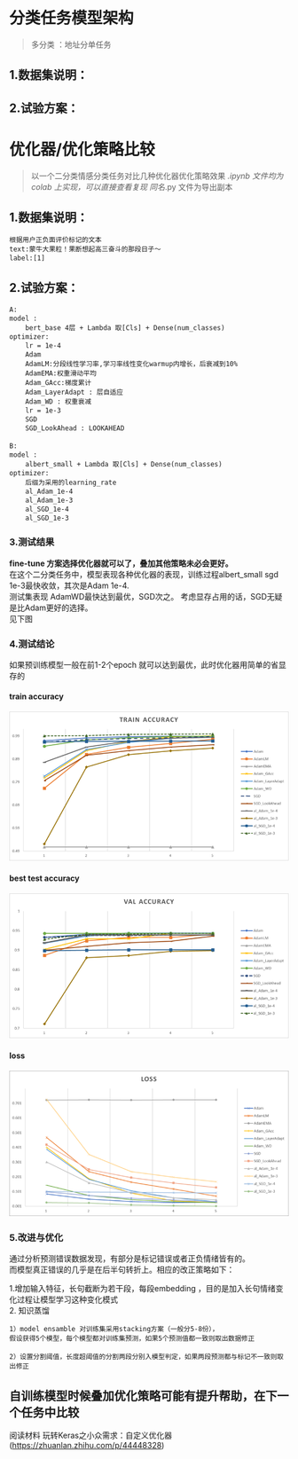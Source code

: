 
# 分类任务模型架构

> 多分类 ：地址分单任务
##	1.数据集说明：
	


##	2.试验方案：

# 优化器/优化策略比较

> 以一个二分类情感分类任务对比几种优化器优化策略效果
> *.ipynb 文件均为colab 上实现，可以直接查看复现
> 同名*.py 文件为导出副本

##	1.数据集说明：
	根据用户正负面评价标记的文本
	text:蒙牛大果粒！果断想起高三奋斗的那段日子～
	label:[1]


##	2.试验方案：
		
	A:
	model : 
		bert_base 4层 + Lambda 取[Cls] + Dense(num_classes)
	optimizer:
		lr = 1e-4
		Adam
		AdamLM:分段线性学习率,学习率线性变化warmup内增长，后衰减到10%
		AdamEMA:权重滑动平均
		Adam_GAcc:梯度累计
		Adam_LayerAdapt : 层自适应
		Adam_WD : 权重衰减
		lr = 1e-3
		SGD
		SGD_LookAhead : LOOKAHEAD

	B:
	model : 
		albert_small + Lambda 取[Cls] + Dense(num_classes)
	optimizer:
		后缀为采用的learning_rate
		al_Adam_1e-4
		al_Adam_1e-3
		al_SGD_1e-4
		al_SGD_1e-3

###	3.测试结果  
**fine-tune 方案选择优化器就可以了，叠加其他策略未必会更好。**  
在这个二分类任务中，模型表现各种优化器的表现，训练过程albert_small sgd 1e-3最快收敛，其次是Adam 1e-4.   
测试集表现  AdamWD最快达到最优，SGD次之。 考虑显存占用的话，SGD无疑是比Adam更好的选择。   
见下图

###	4.测试结论
如果预训练模型一般在前1-2个epoch 就可以达到最优，此时优化器用简单的省显存的

####	train accuracy  
![train](https://github.com/minmingogogo/project_NLP/blob/master/nlptasks/task3_classify/img/trainacc.png)

####	best test accuracy  	
![test](https://github.com/minmingogogo/project_NLP/blob/master/nlptasks/task3_classify/img/valacc.png)

####	loss
![loss](https://github.com/minmingogogo/project_NLP/blob/master/nlptasks/task3_classify/img/loss.png)

###	5.改进与优化
	
通过分析预测错误数据发现，有部分是标记错误或者正负情绪皆有的。  
而模型真正错误的几乎是在后半句转折上。相应的改正策略如下：    

1.增加输入特征，长句截断为若干段，每段embedding ，目的是加入长句情绪变化过程让模型学习这种变化模式  
2. 知识蒸馏  

	1）model ensamble 对训练集采用stacking方案（一般分5-8份），
	假设获得5个模型，每个模型都对训练集预测，如果5个预测值都一致则取出数据修正

	2）设置分割阈值，长度超阈值的分割两段分别入模型判定，如果两段预测都与标记不一致则取出修正
	


自训练模型时候叠加优化策略可能有提升帮助，在下一个任务中比较  
----  
阅读材料
玩转Keras之小众需求：自定义优化器(https://zhuanlan.zhihu.com/p/44448328)  


